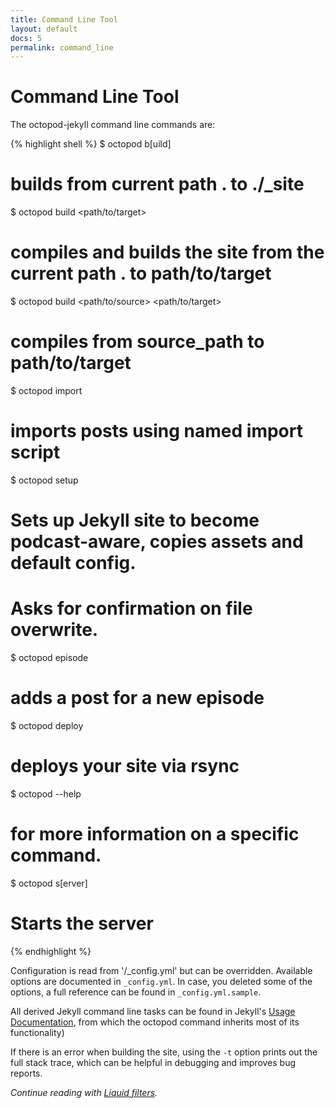 ```yaml
---
title: Command Line Tool
layout: default
docs: 5
permalink: command_line
---
```


# Command Line Tool

The octopod-jekyll command line commands are:

{% highlight shell %}
$ octopod b[uild]
# builds from current path . to ./_site

$ octopod build <path/to/target>                   
# compiles and builds the site from the current path . to path/to/target

$ octopod build <path/to/source> <path/to/target>  
# compiles from source_path to  path/to/target

$ octopod import <importer name> <options>
# imports posts using named import script

$ octopod setup
# Sets up Jekyll site to become podcast-aware, copies assets and default config.
# Asks for confirmation on file overwrite.

$ octopod episode
# adds a post for a new episode

$ octopod deploy
# deploys your site via rsync

$ octopod <command> --help
# for more information on a specific command.

$ octopod s[erver]
# Starts the server
{% endhighlight %}

Configuration is read from '<source>/_config.yml' but can be overridden.
Available options are documented in `_config.yml`.
In case, you deleted some of the options, a full reference can be found in `_config.yml.sample`.

All derived Jekyll command line tasks can be found in Jekyll's [Usage Documentation](http://jekyllrb.com/docs/usage/), from which the octopod command inherits most of its functionality)

If there is an error when building the site, using the ```-t``` option prints out the full stack trace, which can be helpful in debugging and improves bug reports.

_Continue reading with [Liquid filters](/liquid_filters)._
